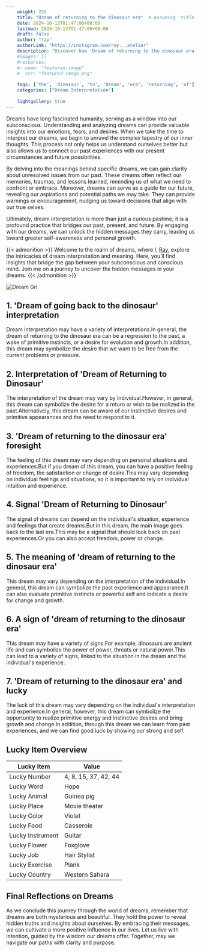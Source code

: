 ```yaml
---
    weight: 235
    title: "Dream of returning to the dinosaur era"  # Assuming 'title' column exists
    date: 2024-10-13T01:47:00+08:00
    lastmod: 2024-10-13T01:47:00+08:00
    draft: false
    author: "ray"
    authorLink: "https://instagram.com/ray._.atelier"
    description: "Discover how 'Dream of returning to the dinosaur era' can interpret your future and uncover its significant meanings in your life."
    #images: []
    #resources:
    #- name: "featured-image"
    #  src: "featured-image.png"
    
    tags: ['the', 'dinosaur', 'to', 'Dream', 'era', 'returning', 'of']
    categories: ["Dream Interpretation"]
    
    lightgallery: true
---
```

    
Dreams have long fascinated humanity, serving as a window into our subconscious. Understanding and analyzing dreams can provide valuable insights into our emotions, fears, and desires. When we take the time to interpret our dreams, we begin to unravel the complex tapestry of our inner thoughts. This process not only helps us understand ourselves better but also allows us to connect our past experiences with our present circumstances and future possibilities.

By delving into the meanings behind specific dreams, we can gain clarity about unresolved issues from our past. These dreams often reflect our memories, traumas, and lessons learned, reminding us of what we need to confront or embrace. Moreover, dreams can serve as a guide for our future, revealing our aspirations and potential paths we may take. They can provide warnings or encouragement, nudging us toward decisions that align with our true selves.

Ultimately, dream interpretation is more than just a curious pastime; it is a profound practice that bridges our past, present, and future. By engaging with our dreams, we can unlock the hidden messages they carry, leading us toward greater self-awareness and personal growth.

{{< admonition >}}
Welcome to the realm of dreams, where I, [Ray](https://instagram.com/ray._.atelier), explore the intricacies of dream interpretation and meaning. Here, you’ll find insights that bridge the gap between your subconscious and conscious mind. Join me on a journey to uncover the hidden messages in your dreams.
{{< /admonition >}}

![Dream Grl](https://cdn.pixabay.com/photo/2017/11/02/03/35/gothic-2910057_1280.jpg "Dream Grl")

## 1. 'Dream of going back to the dinosaur' interpretation
Dream interpretation may have a variety of interpretations.In general, the dream of returning to the dinosaur era can be a regression to the past, a wake of primitive instincts, or a desire for evolution and growth.In addition, this dream may symbolize the desire that we want to be free from the current problems or pressure.

## 2. Interpretation of 'Dream of Returning to Dinosaur'
The interpretation of the dream may vary by individual.However, in general, this dream can symbolize the desire for a return or wish to be realized in the past.Alternatively, this dream can be aware of our instinctive desires and primitive appearances and the need to respond to it.

## 3. 'Dream of returning to the dinosaur era' foresight
The feeling of this dream may vary depending on personal situations and experiences.But if you dream of this dream, you can have a positive feeling of freedom, the satisfaction or change of desire.This may vary depending on individual feelings and situations, so it is important to rely on individual intuition and experience.

## 4. Signal 'Dream of Returning to Dinosaur'
The signal of dreams can depend on the individual's situation, experience and feelings that create dreams.But in this dream, the main image goes back to the last era.This may be a signal that should look back on past experiences.Or you can also accept freedom, power or change.

## 5. The meaning of 'dream of returning to the dinosaur era'
This dream may vary depending on the interpretation of the individual.In general, this dream can symbolize the past experience and appearance.It can also evaluate primitive instincts or powerful self and indicate a desire for change and growth.

## 6. A sign of 'dream of returning to the dinosaur era'
This dream may have a variety of signs.For example, dinosaurs are ancient life and can symbolize the power of power, threats or natural power.This can lead to a variety of signs, linked to the situation in the dream and the individual's experience.

## 7. 'Dream of returning to the dinosaur era' and lucky
The luck of this dream may vary depending on the individual's interpretation and experience.In general, however, this dream can symbolize the opportunity to realize primitive energy and instinctive desires and bring growth and change.In addition, through this dream we can learn from past experiences, and we can find good luck by showing our strong and self.

## Lucky Item Overview
| Lucky Item          | Value              |
|---------------|--------------------|
| Lucky Number        | 4, 8, 15, 37, 42, 44  |
| Lucky Word          | Hope |
| Lucky Animal        | Guinea pig |
| Lucky Place         | Movie theater     |
| Lucky Color         | Violet     |
| Lucky Food          | Casserole      |
| Lucky Instrument    | Guitar |
| Lucky Flower        | Foxglove    |
| Lucky Job           | Hair Stylist       |
| Lucky Exercise      | Plank  |
| Lucky Country       | Western Sahara    |


##  Final Reflections on Dreams

As we conclude this journey through the world of dreams, remember that dreams are both mysterious and beautiful. They hold the power to reveal hidden truths and insights about ourselves. By embracing their messages, we can cultivate a more positive influence in our lives. Let us live with intention, guided by the wisdom our dreams offer. Together, may we navigate our paths with clarity and purpose.
